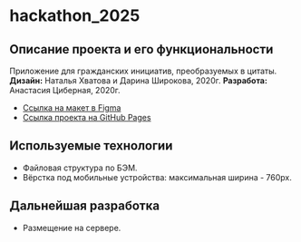 # hackathon_2025

## Описание проекта и его функциональности
Приложение для гражданских инициатив, преобразуемых в цитаты.
**Дизайн:** Наталья Хватова и Дарина Широкова, 2020г.
**Разработа:** Анастасия Циберная, 2020г.
* [Ссылка на макет в Figma](https://www.figma.com/file/vTv2jFDTEy8BTDe9HLas6a/YP.-Hackathon?node-id=0%3A1)
* [Ссылка проекта на GitHub Pages](https://tsanastasia.github.io/hackathon_2025)

## Используемые технологии
* Файловая структура по БЭМ.
* Вёрстка под мобильные устройства: максимальная ширина - 760px.

## Дальнейшая разработка
* Размещение на сервере.